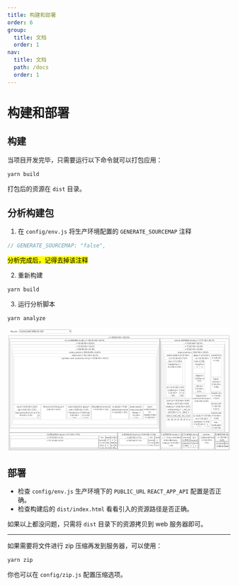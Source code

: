 ```yaml
---
title: 构建和部署
order: 6
group:
  title: 文档
  order: 1
nav:
  title: 文档
  path: /docs
  order: 1
---
```


# 构建和部署

## 构建

当项目开发完毕，只需要运行以下命令就可以打包应用：

```bash
yarn build
```

打包后的资源在 `dist` 目录。

## 分析构建包

1. 在 `config/env.js` 将生产环境配置的 `GENERATE_SOURCEMAP` 注释

```javascript
// GENERATE_SOURCEMAP: "false",
```

<mark>分析完成后，记得去掉该注释</mark>

2. 重新构建

```bash
yarn build
```

3. 运行分析脚本

```bash
yarn analyze
```

![analyze](./images/analyze.jpg)

## 部署

- 检查 `config/env.js` 生产环境下的 `PUBLIC_URL` `REACT_APP_API` 配置是否正确。
- 检查构建后的 `dist/index.html` 看看引入的资源路径是否正确。

如果以上都没问题，只需将 `dist` 目录下的资源拷贝到 web 服务器即可。

---

如果需要将文件进行 zip 压缩再发到服务器，可以使用：

```bash
yarn zip
```

你也可以在 `config/zip.js` 配置压缩选项。
